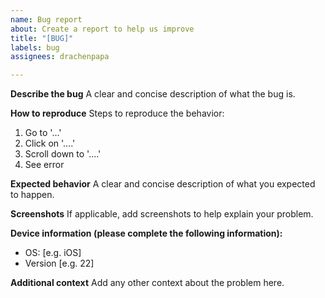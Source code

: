 ```yaml
---
name: Bug report
about: Create a report to help us improve
title: "[BUG]"
labels: bug
assignees: drachenpapa

---
```


**Describe the bug**
A clear and concise description of what the bug is.

**How to reproduce**
Steps to reproduce the behavior:
1. Go to '...'
2. Click on '....'
3. Scroll down to '....'
4. See error

**Expected behavior**
A clear and concise description of what you expected to happen.

**Screenshots**
If applicable, add screenshots to help explain your problem.

**Device information (please complete the following information):**
 - OS: [e.g. iOS]
 - Version [e.g. 22]

**Additional context**
Add any other context about the problem here.
